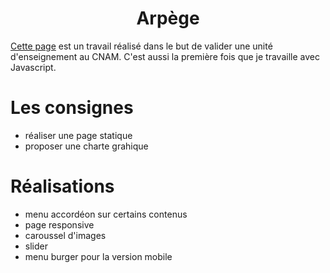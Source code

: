 # <center>Arpège <center>

[Cette page](https://nanookpandora.com/arpege/) est un travail réalisé dans le but de valider une unité d'enseignement au CNAM. C'est aussi la première fois que je travaille avec Javascript.

# Les consignes

- réaliser une page statique
- proposer une charte grahique



# Réalisations 

- menu accordéon sur certains contenus
- page responsive
- caroussel d'images
- slider 
- menu burger pour la version mobile 
